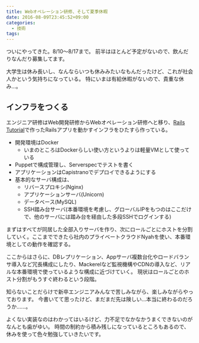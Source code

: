 ```yaml
---
title: Webオペレーション研修、そして夏季休暇
date: 2016-08-09T23:45:52+09:00
categories:
  - 技術
tags:
---
```


ついにやってきた。8/10〜8/17まで。
前半はほとんど予定がないので、飲んだりなんだり募集してます。

大学生は休み長いし、なんならいつも休みみたいなもんだったけど、これが社会人かという気持ちになっている。
特にいまは有給休暇がないので、貴重な休み…。

## インフラをつくる

エンジニア研修はWeb開発研修からWebオペレーション研修へと移り、[Rails Tutorial](https://www.railstutorial.org/book)で作ったRailsアプリを動かすインフラをひたすら作っている。

- 開発環境はDocker
  - いまのところはDockerらしい使い方というよりは軽量VMとして使っている
- Puppetで構成管理し、Serverspecでテストを書く
- アプリケーションはCapistranoでデプロイできるようにする
- 基本的なサーバ構成は、
  - リバースプロキシ(Nginx)
  - アプリケーションサーバ(Unicorn)
  - データベース(MySQL)
  - SSH踏み台サーバ(本番環境を考慮し、グローバルIPをもつのはここだけで、他のサーバには踏み台を経由した多段SSHでログインする)

まずはすべてが同居した全部入りサーバを作り、次にロールごとにホストを分割していく。ここまでできたら社内のプライベートクラウドNyahを使い、本番環境としての動作を確認する。

ここからはさらに、DBレプリケーション、Appサーバ複数台化やロードバランサ導入など冗長構成にしたり、Mackerelなど監視機構やCDNの導入など、リアルな本番環境で使っているような構成に近づけていく。
現状はロールごとのホスト分割がもうすぐ終わるという段階。

知らないことだらけで新卒エンジニアみんなで苦しみながら、楽しみながらやっております。
今書いてて思ったけど、まだまだ先は険しい…本当に終わるのだろうか……。

よくない実装なのはわかってはいるけど、力不足でなかなかうまくできないのがなんとも歯がゆい。
時間の制約から積み残しになっているところもあるので、休みを使って色々勉強していきたいです。
